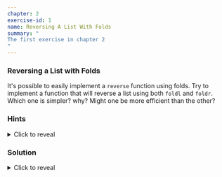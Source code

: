 ```yaml
---
chapter: 2
exercise-id: 1
name: Reversing A List With Folds
summary: "
The first exercise in chapter 2
"
---
```


### Reversing a List with Folds

It's possible to easily implement a `reverse` function using folds. Try to
implement a function that will reverse a list using both `foldl` and
`foldr`. Which one is simpler? why? Might one be more efficient than the other?

### Hints

<div class="hints">
<details>
<summary>Click to reveal</summary>

</details>
</div>

### Solution

<div class="solution">
<details>
<summary>Click to reveal</summary>

</details>
</div>
